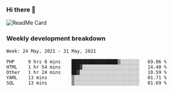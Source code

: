 ### Hi there 👋

<!--
**itzcy/itzcy** is a ✨ _special_ ✨ repository because its `README.md` (this file) appears on your GitHub profile.

Here are some ideas to get you started:

- 🔭 I’m currently working on ...
- 🌱 I’m currently learning ...
- 👯 I’m looking to collaborate on ...
- 🤔 I’m looking for help with ...
- 💬 Ask me about ...
- 📫 How to reach me: ...
- 😄 Pronouns: ...
- ⚡ Fun fact: ...
-->
![ReadMe Card](https://github-readme-stats.vercel.app/api?username=itzcy&show_icons=true&title_color=2d3198&icon_color=797cb8&text_color=24292e&bg_color=f6f8fa)

### Weekly development breakdown
<!--START_SECTION:waka-->
```text
Week: 24 May, 2021 - 31 May, 2021

PHP     9 hrs 8 mins    █████████████████▒░░░░░░░   69.06 % 
HTML    1 hr 54 mins    ███▓░░░░░░░░░░░░░░░░░░░░░   14.40 % 
Other   1 hr 24 mins    ██▓░░░░░░░░░░░░░░░░░░░░░░   10.59 % 
YAML    13 mins         ▒░░░░░░░░░░░░░░░░░░░░░░░░   01.71 % 
SQL     13 mins         ▒░░░░░░░░░░░░░░░░░░░░░░░░   01.69 % 
```
<!--END_SECTION:waka-->
